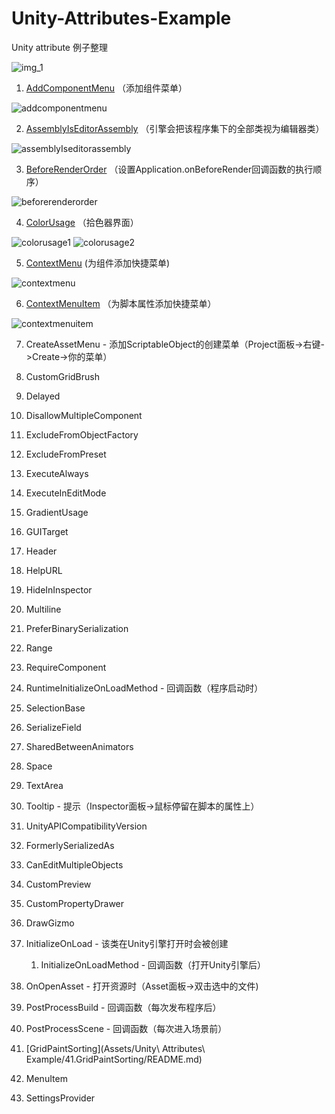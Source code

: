 # Unity-Attributes-Example

 Unity attribute 例子整理

![img_1](img/example_list.jpg)

1. [AddComponentMenu](Assets/Unity%20Attributes%20Example/1.AddComponentMenu/AddComponentMenuExample.cs) （添加组件菜单）

![addcomponentmenu](img/addcomponentmenu.jpg)
 
2. [AssemblyIsEditorAssembly](Assets/Unity%20Attributes%20Example/2.AssemblyIsEditorAssembly/AssemblyIsEditorAssemblyExample.cs) （引擎会把该程序集下的全部类视为编辑器类）

![assemblyIseditorassembly](img/assemblyIseditorassembly.gif)

3. [BeforeRenderOrder](Assets/Unity%20Attributes%20Example/3.BeforeRenderOrder/BeforeRenderOrderExample.cs) （设置Application.onBeforeRender回调函数的执行顺序）

![beforerenderorder](img/beforerenderorder.jpg)

4. [ColorUsage](Assets/Unity%20Attributes%20Example/4.ColorUsage/ColorUsageExample.cs) （拾色器界面）

![colorusage1](img/colorusage1.jpg)
![colorusage2](img/colorusage2.jpg)

5. [ContextMenu](Assets/Unity%20Attributes%20Example/5.ContextMenu/ContextMenuExample.cs) (为组件添加快捷菜单)

![contextmenu](img/contextmenu.gif)

6. [ContextMenuItem](Assets/Unity%20Attributes%20Example/6.ContextMenuItem/ContextMenuItemExample.cs)  （为脚本属性添加快捷菜单）

![contextmenuitem](img/contextmenuitem.gif)

7. CreateAssetMenu - 添加ScriptableObject的创建菜单（Project面板->右键->Create->你的菜单）

8. CustomGridBrush

9. Delayed

10. DisallowMultipleComponent

11. ExcludeFromObjectFactory

12. ExcludeFromPreset

13. ExecuteAlways

14. ExecuteInEditMode

15. GradientUsage

16. GUITarget

17. Header

18. HelpURL

19. HideInInspector

20. Multiline

21. PreferBinarySerialization

22. Range

23. RequireComponent

24. RuntimeInitializeOnLoadMethod - 回调函数（程序启动时）

25. SelectionBase

26. SerializeField

27. SharedBetweenAnimators

28. Space

29. TextArea

30. Tooltip - 提示（Inspector面板->鼠标停留在脚本的属性上）

31. UnityAPICompatibilityVersion

32. FormerlySerializedAs

33. CanEditMultipleObjects

34. CustomPreview

35. CustomPropertyDrawer

36. DrawGizmo

37. InitializeOnLoad - 该类在Unity引擎打开时会被创建

	1. InitializeOnLoadMethod - 回调函数（打开Unity引擎后）

38. OnOpenAsset - 打开资源时（Asset面板->双击选中的文件)

39. PostProcessBuild - 回调函数（每次发布程序后）

40. PostProcessScene - 回调函数（每次进入场景前）

41. [GridPaintSorting](Assets/Unity\ Attributes\ Example/41.GridPaintSorting/README.md)

42. MenuItem

43. SettingsProvider 
